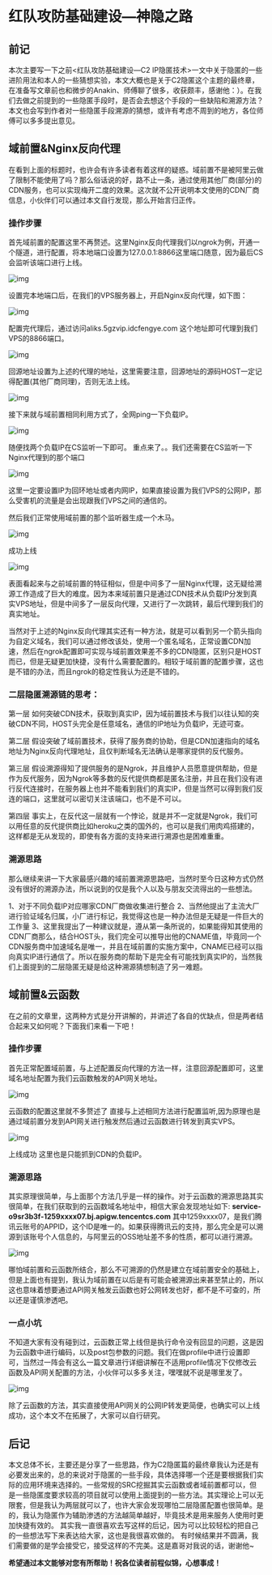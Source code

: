 # 红队攻防基础建设—神隐之路

## 前记

本次主要写一下之前<红队攻防基础建设—C2 IP隐匿技术>一文中关于隐匿的一些进阶用法和本人的一些猜想实验，本文大概也是关于C2隐匿这个主题的最终章，在准备写文章前也和微步的Anakin、师傅聊了很多，收获颇丰，感谢他：）。在我们去做之前提到的一些隐匿手段时，是否会去想这个手段的一些缺陷和溯源方法？本文也会写到作者对一些隐匿手段溯源的猜想，或许有考虑不周到的地方，各位师傅可以多多提出意见。

 

## 域前置&Nginx反向代理

在看到上面的标题时，也许会有许多读者有着这样的疑惑。域前置不是被阿里云做了限制不能使用了吗？那么俗话说的好，路不止一条，通过使用其他厂商(部分)的CDN服务，也可以实现梅开二度的效果。这次就不公开说明本文使用的CDN厂商信息，小伙伴们可以通过本文自行发现，那么开始言归正传。

### 操作步骤

首先域前置的配置这里不再赘述。这里Nginx反向代理我们以ngrok为例，开通一个隧道，进行配置，将本地端口设置为127.0.0.1:8866这里端口随意，因为最后CS会监听该端口进行上线。

![img](./iamge/t01f636d4683a420d10.png)

设置完本地端口后，在我们的VPS服务器上，开启Nginx反向代理，如下图：

![img](./iamge/t01ca25ce67a76d2480.png)

配置完代理后，通过访问aliks.5gzvip.idcfengye.com 这个地址即可代理到我们VPS的8866端口。

![img](./iamge/t01200496ee5003e81d.png)

回源地址设置为上述的代理的地址，这里需要注意，回源地址的源码HOST一定记得配置(其他厂商同理)，否则无法上线。

![img](./iamge/t01abc8bd1796e7b5a9.png)

接下来就与域前置相同利用方式了，全网ping一下负载IP。

![img](./iamge/t010672b8c3e581afa4.png)

随便找两个负载IP在CS监听一下即可。
重点来了。。我们还需要在CS监听一下Nginx代理到的那个端口

![img](./iamge/t017ae1cd5891264939.png)

这里一定要设置IP为回环地址或者内网IP，如果直接设置为我们VPS的公网IP，那么受害机的流量是会出现跟我们VPS之间的通信的。

然后我们正常使用域前置的那个监听器生成一个木马。

![img](./iamge/t01d980632df95fa84f.png)

成功上线

![img](./iamge/t0164dee8812b17192a.png)

表面看起来与之前域前置的特征相似，但是中间多了一层Nginx代理，这无疑给溯源工作造成了巨大的难度。因为本来域前置只是通过CDN技术从负载IP分发到真实VPS地址，但是中间多了一层反向代理，又进行了一次跳转，最后代理到我们的真实地址。

当然对于上述的Nginx反向代理其实还有一种方法，就是可以看到另一个箭头指向为自定义域名，我们可以通过修改该处，使用一个匿名域名，正常设置CDN加速，然后在ngrok配置即可实现与域前置效果差不多的CDN隐匿，区别只是HOST而已，但是无疑更加快捷，没有什么需要配置的。相较于域前置的配置步骤，这也是不错的办法，而且ngrok的稳定性我认为还是不错的。

### **二层隐匿溯源链的思考：**

第一层
如何突破CDN技术，获取到真实IP，因为域前置技术与我们以往认知的突破CDN不同，HOST头完全是任意域名，通信的IP地址为负载IP，无迹可查。

第二层
假设突破了域前置技术，获得了服务商的协助，但是CDN加速指向的域名地址为Nginx反向代理地址，且仅判断域名无法确认是哪家提供的反代服务。

第三层
假设溯源得知了提供服务的是Ngrok，并且维护人员愿意提供帮助，但是作为反代服务，因为Ngrok等多数的反代提供商都是匿名注册，并且在我们没有进行反代连接时，在服务器上也并不能看到我们的真实IP，但是当然可以得到我们反连的端口，这里就可以密切关注该端口，也不是不可以。

第四层
事实上，在反代这一层就有一个悖论，就是并不一定就是Ngrok，我们可以用任意的反代提供商比如heroku之类的国外的，也可以是我们用肉鸡搭建的，这样都是无从发现的，即使有各方面的支持来进行溯源也是困难重重。

### 溯源思路

那么继续来讲一下大家最感兴趣的域前置溯源思路吧，当然时至今日这种方式仍然没有很好的溯源办法，所以说到的仅是我个人以及与朋友交流得出的一些想法。

1、对于不同负载IP对应哪家CDN厂商做收集进行整合
2、当然他提出了主流大厂进行验证域名归属，小厂进行标记，我觉得这也是一种办法但是无疑是一件巨大的工作量
3、这里我提出了一种建议就是，遵从第一条所说的，如果能得知其使用的CDN厂商那么，结合HOST头，我们完全可以推导出他的CNAME值，毕竟同一个CDN服务商中加速域名是唯一，并且在域前置的实施方案中，CNAME已经可以指向真实IP进行通信了。所以在服务商的帮助下是完全有可能找到真实IP的，当然我们上面提到的二层隐匿无疑是给这种溯源猜想制造了另一难题。

 

## 域前置&云函数

在之前的文章里，这两种方式是分开讲解的，并讲述了各自的优缺点，但是两者结合起来又如何呢？下面我们来看一下吧！

### 操作步骤

首先正常配置域前置，与上述配置反向代理的方法一样，注意回源配置即可，这里域名地址配置为我们云函数触发的API网关地址。

![img](./iamge/t015a4534f9834662cb.png)

云函数的配置这里就不多赘述了
直接与上述相同方法进行配置监听,因为原理也是通过域前置分发到API网关进行触发然后通过云函数进行转发到真实VPS。

![img](./iamge/t017c1d7e604e30b0b2.png)

上线成功
这里也是只能抓到CDN的负载IP。

### 溯源思路

其实原理很简单，与上面那个方法几乎是一样的操作。对于云函数的溯源思路其实很简单，在我们获取到的云函数域名地址中，相信大家会发现地址如下:
**service-o9sr3b3f-1259xxxx07.bj.apigw.tencentcs.com**
其中1259xxxx07，是我们腾讯云账号的APPID，这个ID是唯一的。如果获得腾讯云的支持，那么完全是可以溯源到该账号个人信息的，与阿里云的OSS地址差不多的性质，都可以进行溯源。

![img](./iamge/t01971b3f5b7cba03d4.png)

哪怕域前置和云函数所结合，那么不可溯源的仍然是建立在域前置安全的基础上，但是上面也有提到，我认为域前置在以后是有可能会被溯源出来甚至禁止的，所以这也意味着想要通过API网关触发云函数也好公网转发也好，都不是不可查的，所以还是谨慎渗透吧。

### 一点小坑

不知道大家有没有碰到过，云函数正常上线但是执行命令没有回显的问题，这是因为云函数中进行编码，以及post包参数的问题。我们在做profile中进行设置即可，当然过一阵会有这么一篇文章进行详细讲解在不适用profile情况下仅修改云函数及API网关配置的方法，小伙伴可以多多关注，嘿嘿就不说是哪里发了。

![img](./iamge/t01ef4b589c119db4fc.png)

除了云函数的方法，其实直接使用API网关的公网IP转发更简便，也确实可以上线成功，这个本文不在拓展了，大家可以自行研究。 

## 后记

本文总体不长，主要还是分享了一些思路，作为C2隐匿篇的最终章我认为还是有必要发出来的，总的来说对于隐匿的一些手段，具体选择哪一个还是要根据我们实际的应用环境来选择的。一些常规的SRC挖掘其实云函数或者域前置都可以，但是一些隐匿度要求较高的项目就可以使用上面提到的一些方法。其实理论上可以无限套，但是我认为两层就可以了，也许大家会发现哪怕二层隐匿配置也很简单。是的，我认为隐匿作为辅助渗透的方法越简单越好，毕竟技术是用来服务人使用时更加快捷有效的。
其实我一直很喜欢去写这样的后记，因为可以比较轻松的把自己的一些想法写下来表达给大家，这也是我很喜欢做的。
有时候结果并不圆满，我们需要做的是学会接受它，接受这样的不完美。这是嘉哥对我说的话，谢谢他~

  **希望通过本文能够对您有所帮助！祝各位读者前程似锦，心想事成！**
